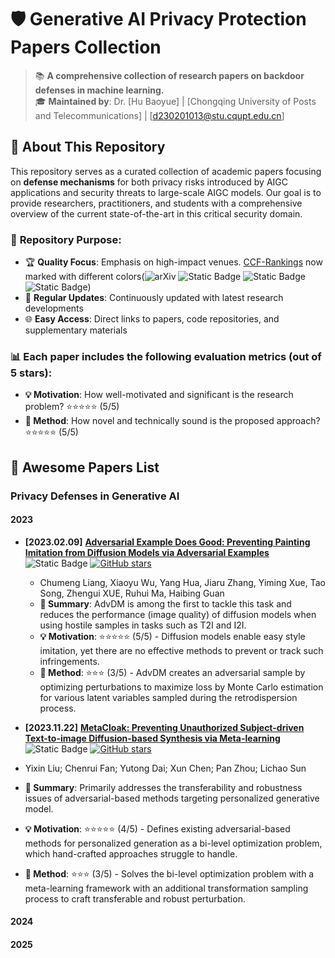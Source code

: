 # 🛡️ Generative AI Privacy Protection Papers Collection

> 📚 **A comprehensive collection of research papers on backdoor defenses in machine learning.**  
> 🎓 **Maintained by**: Dr. [Hu Baoyue] | [Chongqing University of Posts and Telecommunications] | [d230201013@stu.cqupt.edu.cn]

## 📖 About This Repository

<!-- This repository serves as a curated collection of academic papers focusing on **defense mechanisms** in machine learning. Our goal is to provide researchers, practitioners, and students with a comprehensive overview of the current state-of-the-art in this critical security domain. -->
This repository serves as a curated collection of academic papers focusing on **defense mechanisms** for both privacy risks introduced by AIGC applications and security threats to large-scale AIGC models. Our goal is to provide researchers, practitioners, and students with a comprehensive overview of the current state-of-the-art in this critical security domain.



### 🎯 **Repository Purpose:**
- 🏆 **Quality Focus**: Emphasis on high-impact venues. [CCF-Rankings](https://www.ccf.org.cn/en/About_CCF/Media_Center/) now marked with different colors(![arXiv](https://img.shields.io/badge/CCF_A-dc3545) ![Static Badge](https://img.shields.io/badge/CCF_B-ffc107) ![Static Badge](https://img.shields.io/badge/CCF_C-28a745) ![Static Badge](https://img.shields.io/badge/CCF_None-6c757d))
- 🔄 **Regular Updates**: Continuously updated with latest research developments
- 🌐 **Easy Access**: Direct links to papers, code repositories, and supplementary materials

### 📊 **Each paper includes the following evaluation metrics (out of 5 stars):**
- **💡 Motivation**: How well-motivated and significant is the research problem? ⭐⭐⭐⭐⭐ (5/5)
- **🔧 Method**: How novel and technically sound is the proposed approach? ⭐⭐⭐⭐⭐ (5/5)

<h2 id="awesome-papers"> 👑 Awesome Papers List </h2>

<h3 id="privacy defense"> Privacy Defenses in Generative AI </h3>

<h4 id="privacy defense 2023"> 2023 </h4>

* **[2023.02.09]** **[Adversarial Example Does Good: Preventing Painting Imitation from Diffusion Models via Adversarial Examples](https://openreview.net/forum?id=Wbquvk97t4)** ![Static Badge](https://img.shields.io/badge/ICML'23-6c757d) [![GitHub stars](https://img.shields.io/github/stars/hypknot74/Paper-summaries?style=social)](https://github.com/hypknot74/Paper-summaries)
  * Chumeng Liang, Xiaoyu Wu, Yang Hua, Jiaru Zhang, Yiming Xue, Tao Song, Zhengui XUE, Ruhui Ma, Haibing Guan
  * **📝 Summary**: AdvDM is among the first to tackle this task and reduces the performance (image quality) of diffusion models when using hostile samples in tasks such as T2I and I2I.
  * **💡 Motivation**: ⭐⭐⭐⭐⭐ (5/5) -  Diffusion models enable easy style imitation, yet there are no effective methods to prevent or track such infringements.
  * **🔧 Method**: ⭐⭐⭐ (3/5) - AdvDM creates an adversarial sample by optimizing perturbations to maximize loss by Monte Carlo estimation for various latent variables sampled during the retrodispersion process.

* **[2023.11.22]** **[MetaCloak: Preventing Unauthorized Subject-driven Text-to-image Diffusion-based Synthesis via Meta-learning]([https://openreview.net/forum?id=Wbquvk97t4](https://openaccess.thecvf.com/content/CVPR2024/papers/Liu_MetaCloak_Preventing_Unauthorized_Subject-driven_Text-to-image_Diffusion-based_Synthesis_via_Meta-learning_CVPR_2024_paper.pdf))** ![Static Badge](https://img.shields.io/badge/CVPR'24-6c757d) [![GitHub stars](https://img.shields.io/github/stars/liuyixin-louis/MetaCloak?style=social)](https://github.com/liuyixin-louis/MetaCloak)
 * Yixin Liu; Chenrui Fan; Yutong Dai; Xun Chen; Pan Zhou; Lichao Sun
  * **📝 Summary**: Primarily addresses the transferability and robustness issues of adversarial-based methods targeting personalized generative model.  
  * **💡 Motivation**: ⭐⭐⭐⭐⭐ (4/5) -  Defines existing adversarial-based methods for personalized generation as a bi-level optimization problem, which hand-crafted approaches struggle to handle.  
  * **🔧 Method**: ⭐⭐⭐ (3/5) - Solves the bi-level optimization problem with a meta-learning framework with an additional transformation sampling process to craft transferable and robust perturbation.


<h4 id="privacy defense 2024"> 2024 </h4>

<h4 id="privacy defense 2025"> 2025 </h4>
